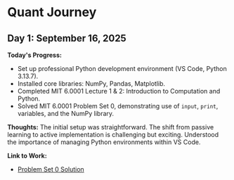 # Quant Journey

## Day 1: September 16, 2025

**Today's Progress:**
- Set up professional Python development environment (VS Code, Python 3.13.7).
- Installed core libraries: NumPy, Pandas, Matplotlib.
- Completed MIT 6.0001 Lecture 1 & 2: Introduction to Computation and Python.
- Solved MIT 6.0001 Problem Set 0, demonstrating use of `input`, `print`, variables, and the NumPy library.

**Thoughts:** The initial setup was straightforward. The shift from passive learning to active implementation is challenging but exciting. Understood the importance of managing Python environments within VS Code.

**Link to Work:**
- [Problem Set 0 Solution](./ps0.py)
